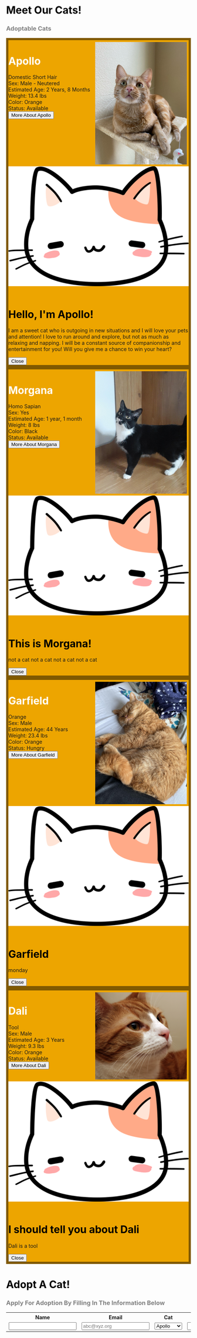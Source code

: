 <meta name="viewport" content="width=device-width, initial-scale=1.0">
<html>
<body>
  <h1 style="color:black">Meet Our Cats!</h1>
  <h3 style="color:grey">Adoptable Cats</h3>
  <div class="eventbox" style="border:solid 6px #805900;background:#EDA500">
    <img src="https://github.com/drewreed2005/cafegato/blob/gh-pages/images/01-09-23-cat1.jpeg?raw=true" width="250px" style="float:right;padding: 5px 5px 5px 5px">   
    <h1 style="color:white"><b>Apollo</b></h1>
    Domestic Short Hair  <br>
    Sex: Male - Neutered  <br>
    Estimated Age: 2 Years, 8 Months  <br>
    Weight: 13.4 lbs  <br>
    Color: Orange  <br>
    Status: Available  <br>
    <div class="button">
      <button type="submit" class="btn" onclick="openPopup('apollo')">More About Apollo</button>
      <div class="popup" id="apollo">
        <img src="https://raw.githubusercontent.com/drewreed2005/cafegato/gh-pages/images/01-09-23-cat2.webp">
        <br><br>
        <h1 style="color:black"><b>Hello, I'm Apollo!</b></h1>
        <p>I am a sweet cat who is outgoing in new situations and I will love your pets and attention! I love to run around and explore, but not as much as relaxing and napping. I will be a constant source of companionship and entertainment for you! Will you give me a chance to win your heart?</p>
        <button type="button" onclick="closePopup('apollo')">Close</button>
      </div>
    </div>
  </div>

  <div class="eventbox" style="border:solid 6px #805900;background:#EDA500">
    <img src="/images/morgana.jpg" width="250px" style="float:right;padding: 5px 5px 5px 5px">   
    <h1 style="color:white"><b>Morgana</b></h1>
    Homo Sapian  <br>
    Sex: Yes  <br>
    Estimated Age: 1 year, 1 month  <br>
    Weight: 8 lbs  <br>
    Color: Black  <br>
    Status: Available  <br>
    <div class="button">
      <button type="submit" class="btn" onclick="openPopup('mona')">More About Morgana</button>
      <div class="popup" id="mona">
        <img src="https://raw.githubusercontent.com/drewreed2005/cafegato/gh-pages/images/01-09-23-cat2.webp">
        <br><br>
        <h1 style="color:black"><b>This is Morgana!</b></h1>
        <p>not a cat not a cat not a cat not a cat</p>
        <button type="button" onclick="closePopup('mona')">Close</button>
      </div>
    </div>
  </div>

  <div class="eventbox" style="border:solid 6px #805900;background:#EDA500">
    <img src="/images/garfield.jpg" width="250px" style="float:right;padding: 5px 5px 5px 5px">   
    <h1 style="color:white"><b>Garfield</b></h1>
    Orange  <br>
    Sex: Male  <br>
    Estimated Age: 44 Years  <br>
    Weight: 23.4 lbs  <br>
    Color: Orange  <br>
    Status: Hungry  <br>
    <div class="button">
      <button type="submit" class="btn" onclick="openPopup('garf')">More About Garfield</button>
      <div class="popup" id="garf">
        <img src="https://raw.githubusercontent.com/drewreed2005/cafegato/gh-pages/images/01-09-23-cat2.webp">
        <br><br>
        <h1 style="color:black"><b>Garfield</b></h1>
        <p>monday</p>
        <button type="button" onclick="closePopup('garf')">Close</button>
      </div>
    </div>
  </div>

  <div class="eventbox" style="border:solid 6px #805900;background:#EDA500">
    <img src="/images/dali.jpg" width="250px" style="float:right;padding: 5px 5px 5px 5px">   
    <h1 style="color:white"><b>Dali</b></h1>
    Tool  <br>
    Sex: Male  <br>
    Estimated Age: 3 Years  <br>
    Weight: 9.3 lbs  <br>
    Color: Orange  <br>
    Status: Available  <br>
    <div class="button">
      <button type="submit" class="btn" onclick="openPopup('dali')">More About Dali</button>
      <div class="popup" id="dali">
        <img src="https://raw.githubusercontent.com/drewreed2005/cafegato/gh-pages/images/01-09-23-cat2.webp">
        <br><br>
        <h1 style="color:black"><b>I should tell you about Dali</b></h1>
        <p>Dali is a tool</p>
        <button type="button" onclick="closePopup('dali')">Close</button>
      </div>
    </div>
  </div>

  <h1 style="color:black">Adopt A Cat!</h1>
  <h3 style="color:grey">Apply For Adoption By Filling In The Information Below</h3>
  <table>
    <tr>
      <th><label for="name">Name</label></th>
      <th><label for="email">Email</label></th>
      <th><label for="cat">Cat</label></th>
      <th><label for="pin">Custom Pin</label></th>
      <th></th>
    </tr>
    <tr>
      <td><input type="text" name="name" id="name" required></td>
      <td><input type="email" name="email" id="email" placeholder="abc@xyz.org" required></td>
      <td><select name="cat" id="cat">
        <option value="apollo">Apollo</option>
        <option value="morgana">Morgana</option>
        <option value="garfield">Garfield</option>
        <option value="dali">Dali</option>
      </select></td>
      <td><input type="pin" name="pin" id="pin" required></td>
      <td ><button onclick="create_User()">Submit</button></td>  
    </tr>
  </table>
  
  <script>
  function openPopup(givid){
    document.getElementById(givid).classList.add("open-popup");
  }
  function closePopup(givid){
    document.getElementById(givid).classList.remove("open-popup");
  }
  </script>
</body>
</html>